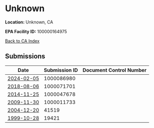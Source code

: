# Unknown

**Location:** Unknown, CA

**EPA Facility ID:** 100000164975

[Back to CA Index](../../index.md)

## Submissions

| Date | Submission ID | Document Control Number |
|------|--------------|-------------------------|
| [2024-02-05](submissions/1000086980.md) | 1000086980 |  |
| [2018-08-06](submissions/1000071701.md) | 1000071701 |  |
| [2014-11-25](submissions/1000047678.md) | 1000047678 |  |
| [2009-11-30](submissions/1000011733.md) | 1000011733 |  |
| [2004-12-20](submissions/41519.md) | 41519 |  |
| [1999-10-28](submissions/19421.md) | 19421 |  |
